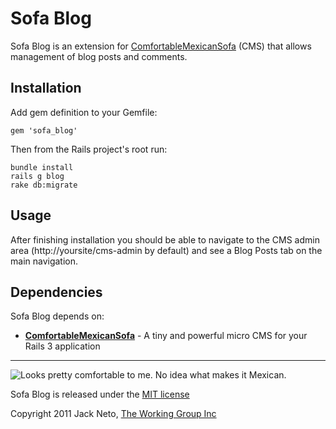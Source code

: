 Sofa Blog
===================================

Sofa Blog is an extension for [ComfortableMexicanSofa](https://github.com/twg/comfortable-mexican-sofa) (CMS) that allows management of blog posts and comments.

Installation
------------
Add gem definition to your Gemfile:
    
    gem 'sofa_blog'
    
Then from the Rails project's root run:
    
    bundle install
    rails g blog
    rake db:migrate
    
Usage
-----
After finishing installation you should be able to navigate to the CMS admin area (http://yoursite/cms-admin by default) and see a Blog Posts tab on the main navigation.

    
Dependencies
-----------------
Sofa Blog depends on:

* **[ComfortableMexicanSofa](https://github.com/twg/comfortable-mexican-sofa)** - A tiny and powerful micro CMS for your Rails 3 application

* * *

![Looks pretty comfortable to me. No idea what makes it Mexican.](https://github.com/twg/sofa-blog/raw/master/doc/sofa.png)

Sofa Blog is released under the [MIT license](https://github.com/twg/sofa-blog/raw/master/LICENSE) 

Copyright 2011 Jack Neto, [The Working Group Inc](http://www.twg.ca)